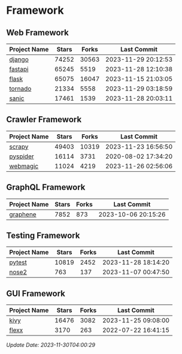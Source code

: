 # Framework

## Web Framework
| Project Name | Stars | Forks | Last Commit |
| ------------ | ----- | ----- | ----------- |
| [django](https://github.com/django/django) | 74252 | 30563 | 2023-11-29 20:12:53 |
| [fastapi](https://github.com/tiangolo/fastapi) | 65245 | 5519 | 2023-11-28 12:10:38 |
| [flask](https://github.com/pallets/flask) | 65075 | 16047 | 2023-11-15 21:03:05 |
| [tornado](https://github.com/tornadoweb/tornado) | 21334 | 5558 | 2023-11-29 03:18:59 |
| [sanic](https://github.com/sanic-org/sanic) | 17461 | 1539 | 2023-11-28 20:03:11 |

## Crawler Framework
| Project Name | Stars | Forks | Last Commit |
| ------------ | ----- | ----- | ----------- |
| [scrapy](https://github.com/scrapy/scrapy) | 49403 | 10319 | 2023-11-23 16:56:50 |
| [pyspider](https://github.com/binux/pyspider) | 16114 | 3731 | 2020-08-02 17:34:20 |
| [webmagic](https://github.com/code4craft/webmagic) | 11024 | 4219 | 2023-11-26 02:56:06 |

## GraphQL Framework
| Project Name | Stars | Forks | Last Commit |
| ------------ | ----- | ----- | ----------- |
| [graphene](https://github.com/graphql-python/graphene) | 7852 | 873 | 2023-10-06 20:15:26 |

## Testing Framework
| Project Name | Stars | Forks | Last Commit |
| ------------ | ----- | ----- | ----------- |
| [pytest](https://github.com/pytest-dev/pytest) | 10819 | 2452 | 2023-11-28 18:14:20 |
| [nose2](https://github.com/nose-devs/nose2) | 763 | 137 | 2023-11-07 00:47:50 |

## GUI Framework
| Project Name | Stars | Forks | Last Commit |
| ------------ | ----- | ----- | ----------- |
| [kivy](https://github.com/kivy/kivy) | 16476 | 3082 | 2023-11-25 09:08:00 |
| [flexx](https://github.com/flexxui/flexx) | 3170 | 263 | 2022-07-22 16:41:15 |

*Update Date: 2023-11-30T04:00:29*